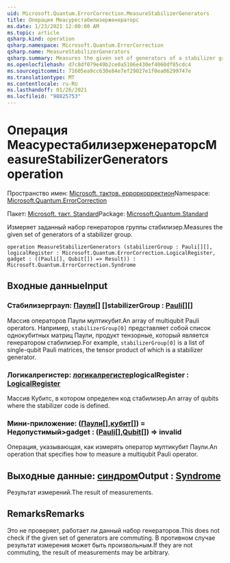 ```yaml
---
uid: Microsoft.Quantum.ErrorCorrection.MeasureStabilizerGenerators
title: Операция Меасурестабилизерженераторс
ms.date: 1/23/2021 12:00:00 AM
ms.topic: article
qsharp.kind: operation
qsharp.namespace: Microsoft.Quantum.ErrorCorrection
qsharp.name: MeasureStabilizerGenerators
qsharp.summary: Measures the given set of generators of a stabilizer group.
ms.openlocfilehash: d7c8df079e49b2ce0a5106e430ef4060df85cdc4
ms.sourcegitcommit: 71605ea9cc630e84e7ef29027e1f0ea06299747e
ms.translationtype: MT
ms.contentlocale: ru-RU
ms.lasthandoff: 01/26/2021
ms.locfileid: "98825753"
---
```

# <a name="measurestabilizergenerators-operation"></a><span data-ttu-id="84104-102">Операция Меасурестабилизерженераторс</span><span class="sxs-lookup"><span data-stu-id="84104-102">MeasureStabilizerGenerators operation</span></span>

<span data-ttu-id="84104-103">Пространство имен: [Microsoft. тактов. ерроркорректион](xref:Microsoft.Quantum.ErrorCorrection)</span><span class="sxs-lookup"><span data-stu-id="84104-103">Namespace: [Microsoft.Quantum.ErrorCorrection](xref:Microsoft.Quantum.ErrorCorrection)</span></span>

<span data-ttu-id="84104-104">Пакет: [Microsoft. такт. Standard](https://nuget.org/packages/Microsoft.Quantum.Standard)</span><span class="sxs-lookup"><span data-stu-id="84104-104">Package: [Microsoft.Quantum.Standard](https://nuget.org/packages/Microsoft.Quantum.Standard)</span></span>


<span data-ttu-id="84104-105">Измеряет заданный набор генераторов группы стабилизер.</span><span class="sxs-lookup"><span data-stu-id="84104-105">Measures the given set of generators of a stabilizer group.</span></span>

```qsharp
operation MeasureStabilizerGenerators (stabilizerGroup : Pauli[][], logicalRegister : Microsoft.Quantum.ErrorCorrection.LogicalRegister, gadget : ((Pauli[], Qubit[]) => Result)) : Microsoft.Quantum.ErrorCorrection.Syndrome
```


## <a name="input"></a><span data-ttu-id="84104-106">Входные данные</span><span class="sxs-lookup"><span data-stu-id="84104-106">Input</span></span>

### <a name="stabilizergroup--pauli"></a><span data-ttu-id="84104-107">Стабилизерграуп: [Паули](xref:microsoft.quantum.lang-ref.pauli)[] []</span><span class="sxs-lookup"><span data-stu-id="84104-107">stabilizerGroup : [Pauli](xref:microsoft.quantum.lang-ref.pauli)[][]</span></span>

<span data-ttu-id="84104-108">Массив операторов Паули мултикубит.</span><span class="sxs-lookup"><span data-stu-id="84104-108">An array of multiqubit Pauli operators.</span></span>
<span data-ttu-id="84104-109">Например, `stabilizerGroup[0]` представляет собой список однокубитных матриц Паули, продукт тензорные, который является генератором стабилизер.</span><span class="sxs-lookup"><span data-stu-id="84104-109">For example, `stabilizerGroup[0]` is a list of single-qubit Pauli matrices, the tensor product of which is a stabilizer generator.</span></span>


### <a name="logicalregister--logicalregister"></a><span data-ttu-id="84104-110">Логикалрегистер: [логикалрегистер](xref:Microsoft.Quantum.ErrorCorrection.LogicalRegister)</span><span class="sxs-lookup"><span data-stu-id="84104-110">logicalRegister : [LogicalRegister](xref:Microsoft.Quantum.ErrorCorrection.LogicalRegister)</span></span>

<span data-ttu-id="84104-111">Массив Кубитс, в котором определен код стабилизер.</span><span class="sxs-lookup"><span data-stu-id="84104-111">An array of qubits where the stabilizer code is defined.</span></span>


### <a name="gadget--pauliqubit--__invalidresult__"></a><span data-ttu-id="84104-112">Мини-приложение: ([Паули](xref:microsoft.quantum.lang-ref.pauli)[],[кубит](xref:microsoft.quantum.lang-ref.qubit)[]) __= <Result> Недопустимый__></span><span class="sxs-lookup"><span data-stu-id="84104-112">gadget : ([Pauli](xref:microsoft.quantum.lang-ref.pauli)[],[Qubit](xref:microsoft.quantum.lang-ref.qubit)[]) => __invalid<Result>__</span></span> 

<span data-ttu-id="84104-113">Операция, указывающая, как измерять оператор мултикубит Паули.</span><span class="sxs-lookup"><span data-stu-id="84104-113">An operation that specifies how to measure a multiqubit Pauli operator.</span></span>



## <a name="output--syndrome"></a><span data-ttu-id="84104-114">Выходные данные: [синдром](xref:Microsoft.Quantum.ErrorCorrection.Syndrome)</span><span class="sxs-lookup"><span data-stu-id="84104-114">Output : [Syndrome](xref:Microsoft.Quantum.ErrorCorrection.Syndrome)</span></span>

<span data-ttu-id="84104-115">Результат измерений.</span><span class="sxs-lookup"><span data-stu-id="84104-115">The result of measurements.</span></span>

## <a name="remarks"></a><span data-ttu-id="84104-116">Remarks</span><span class="sxs-lookup"><span data-stu-id="84104-116">Remarks</span></span>

<span data-ttu-id="84104-117">Это не проверяет, работает ли данный набор генераторов.</span><span class="sxs-lookup"><span data-stu-id="84104-117">This does not check if the given set of generators are commuting.</span></span>
<span data-ttu-id="84104-118">В противном случае результат измерения может быть произвольным.</span><span class="sxs-lookup"><span data-stu-id="84104-118">If they are not commuting, the result of measurements may be arbitrary.</span></span>